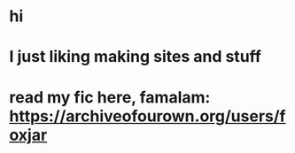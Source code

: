 # hi

# I just liking making sites and stuff

# read my fic here, famalam: https://archiveofourown.org/users/foxjar
